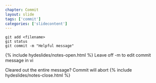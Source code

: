 ```yaml
---
chapter: Commit
layout: slide
tags: ['commit']
categories: ['slidecontent']
---
```


	git add <filename>
	git status
	git commit -m "Helpful message"

{% include hydeslides/notes-open.html %}
Leave off -m to edit commit message in vi

Cleared out the entire message? Commit will abort
{% include hydeslides/notes-close.html %}